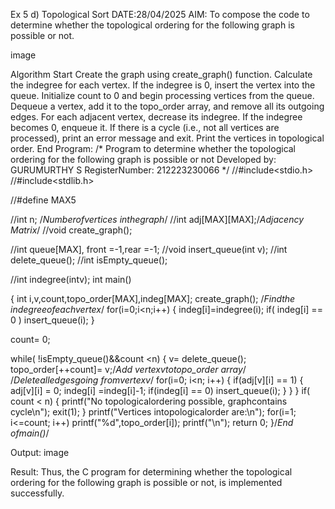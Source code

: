 Ex 5 d) Topological Sort
DATE:28/04/2025
AIM:
To compose the code to determine whether the topological ordering for the following graph is possible or not.

image

Algorithm
Start
Create the graph using create_graph() function.
Calculate the indegree for each vertex. If the indegree is 0, insert the vertex into the queue.
Initialize count to 0 and begin processing vertices from the queue.
Dequeue a vertex, add it to the topo_order array, and remove all its outgoing edges.
For each adjacent vertex, decrease its indegree. If the indegree becomes 0, enqueue it.
If there is a cycle (i.e., not all vertices are processed), print an error message and exit.
Print the vertices in topological order.
End
Program:
/*
Program to determine whether the topological ordering for the following graph is possible or not
Developed by: GURUMURTHY S
RegisterNumber:  212223230066
*/
//#include<stdio.h>
//#include<stdlib.h>

//#define MAX5

//int n; /*Numberofvertices inthegraph*/
//int adj[MAX][MAX];/*Adjacency Matrix*/
//void create_graph();

//int queue[MAX], front =-1,rear =-1;
//void insert_queue(int v);
//int delete_queue();
//int isEmpty_queue();

//int indegree(intv); int main()
 
{
int i,v,count,topo_order[MAX],indeg[MAX]; create_graph();
/*Findthe indegreeofeachvertex*/ for(i=0;i<n;i++)
{
indeg[i]=indegree(i); if( indeg[i] == 0 )
insert_queue(i);
}

count= 0;

while( !isEmpty_queue()&&count <n)
{
v= delete_queue();
topo_order[++count]= v;/*Add vertexvtotopo_order array*/
/*Deletealledgesgoing fromvertexv*/ for(i=0; i<n; i++)
{
if(adj[v][i] == 1)
{
adj[v][i] = 0; indeg[i] =indeg[i]-1; if(indeg[i] == 0)
insert_queue(i);
}
}
}
if( count < n)
{
printf("No topologicalordering possible, graphcontains cycle\n"); exit(1);
}
printf("Vertices intopologicalorder are:\n"); for(i=1; i<=count; i++)
printf("%d",topo_order[i]); printf("\n");
return 0;
}/*End ofmain()*/

Output:
image

Result:
Thus, the C program for determining whether the topological ordering for the following graph is possible or not, is implemented successfully.
